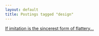 ```yaml
---
layout: default
title: Postings tagged "design"
---
```

[If imitation is the sincerest form of flattery...](http://janesconference.github.com/KievII/2009/05/imitation-is-the-sincerest-form-of-flattery)<br />
